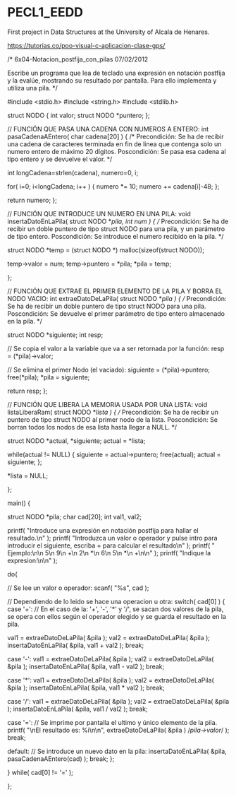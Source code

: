 # PECL1_EEDD
First project in Data Structures at the University of Alcala de Henares.


https://tutorias.co/poo-visual-c-aplicacion-clase-gps/


﻿/*
 6x04-Notacion_postfija_con_pilas
 07/02/2012
 
 Escribe un programa que lea de teclado una expresión en notación postfija y la evalúe,
 mostrando su resultado por pantalla. Para ello implementa y utiliza una pila.
*/
 
 
#include <stdio.h>
#include <string.h>
#include <stdlib.h>
 
struct NODO
{
 int valor;
 struct NODO *puntero;
};
 
 
 
// FUNCIÓN QUE PASA UNA CADENA CON NUMEROS A ENTERO:
int pasaCadenaAEntero( char cadena[20] )
{
 /*
 Precondición:
 Se ha de recibir una cadena de caracteres terminada en fin de linea que contenga solo un numero entero de máximo 20 dígitos.
 Poscondición:
 Se pasa esa cadena al tipo entero y se devuelve el valor.
 */
 
 
 int longCadena=strlen(cadena), numero=0, i;
 
 for( i=0; i<longCadena; i++ )
 {
 numero *= 10;
 numero += cadena[i]-48;
 };
 
 return numero;
};
 
 
 
// FUNCIÓN QUE INTRODUCE UN NUMERO EN UNA PILA:
void insertaDatoEnLaPila( struct NODO **pila, int num )
{
 /*
 Precondición:
 Se ha de recibir un doble puntero de tipo struct NODO para una pila, y un parámetro de tipo entero.
 Poscondición:
 Se introduce el numero recibido en la pila.
 */
 
 
 struct NODO *temp = (struct NODO *) malloc(sizeof(struct NODO));
 
 
 temp->valor = num;
 temp->puntero = *pila;
 *pila = temp;
 
};
 
 
 
// FUNCIÓN QUE EXTRAE EL PRIMER ELEMENTO DE LA PILA Y BORRA EL NODO VACIO:
int extraeDatoDeLaPila( struct NODO **pila )
{
 /*
 Precondición:
 Se ha de recibir un doble puntero de tipo struct NODO para una pila.
 Poscondición:
 Se devuelve el primer parámetro de tipo entero almacenado en la pila.
 */
 
 
 struct NODO *siguiente;
 int resp;
 
 // Se copia el valor a la variable que va a ser retornada por la función:
 resp = (*pila)->valor;
 
 
 // Se elimina el primer Nodo (el vaciado):
 siguiente = (*pila)->puntero;
 free(*pila);
 *pila = siguiente;
 
 
 return resp;
};
 
 
 
// FUNCIÓN QUE LIBERA LA MEMORIA USADA POR UNA LISTA:
void listaLiberaRam( struct NODO **lista )
{
 /*
 Precondición:
 Se ha de recibir un puntero de tipo struct NODO al primer nodo de la lista.
 Poscondición:
 Se borran todos los nodos de esa lista hasta llegar a NULL.
 */
 
 
 struct NODO *actual, *siguiente;
 actual = *lista;
 
 while(actual != NULL)
 {
 siguiente = actual->puntero;
 free(actual);
 actual = siguiente;
 };
 
 *lista = NULL;
 
};
 
 
 
main()
{
 
 struct NODO *pila;
 char cad[20];
 int val1, val2;
 
 
 printf( "Introduce una expresión en notación postfija para hallar el resultado.\n" );
 printf( "Introduzca un valor o operador y pulse intro para introducir el siguiente, escriba = para calcular el resultado\n" );
 printf( "  Ejemplo:\n\n   5\n   9\n   +\n   2\n   *\n   6\n   5\n   *\n   +\n\n" );
 printf( "Indique la expresion:\n\n" );
 
 
 do{
 
 // Se lee un valor o operador:
 scanf( "%s", cad );
 
 
 // Dependiendo de lo leido se hace una operacion u otra:
 switch( cad[0] )
 {
 case '+':
 // En el caso de la: '+', '-', '*' y '/', se sacan dos valores de la pila, se opera con ellos según el operador elegido y se guarda el resultado en la pila.
 
 val1 = extraeDatoDeLaPila( &pila );
 val2 = extraeDatoDeLaPila( &pila );
 insertaDatoEnLaPila( &pila, val1 + val2 );
 break;
 
 
 case '-':
 val1 = extraeDatoDeLaPila( &pila );
 val2 = extraeDatoDeLaPila( &pila );
 insertaDatoEnLaPila( &pila, val1 - val2 );
 break;
 
 
 case '*':
 val1 = extraeDatoDeLaPila( &pila );
 val2 = extraeDatoDeLaPila( &pila );
 insertaDatoEnLaPila( &pila, val1 * val2 );
 break;
 
 
 case '/':
 val1 = extraeDatoDeLaPila( &pila );
 val2 = extraeDatoDeLaPila( &pila );
 insertaDatoEnLaPila( &pila, val1 / val2 );
 break;
 
 
 case '=':
 // Se imprime por pantalla el ultimo y único elemento de la pila.
 printf( "\nEl resultado es: %i\n\n", extraeDatoDeLaPila( &pila ) /*pila->valor*/ );
 break;
 
 
 default:
 // Se introduce un nuevo dato en la pila:
 insertaDatoEnLaPila( &pila, pasaCadenaAEntero(cad) );
 break;
 };
 
 } while( cad[0] != '=' );
 
};
